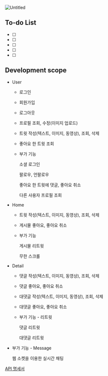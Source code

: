 ![Untitled](https://s3-us-west-2.amazonaws.com/secure.notion-static.com/95cf665e-44f8-4673-bf6f-a5e4d05d7619/Untitled.png)

## To-do List

- [ ]  
- [ ]  
- [ ]  
- [ ]  
- [ ]  

## Development scope

- User
    - 로그인
    - 회원가입
    - 로그아웃
    - 프로필 조회, 수정(이미지 업로드)
    - 트윗 작성(텍스트, 이미지, 동영상), 조회, 삭제
    - 좋아요 한 트윗 조회
    - 부가 기능
        
        소셜 로그인
        
        팔로우, 언팔로우
        
        좋아요 한 트윗에 댓글, 좋아요 취소
        
        다른 사용자 프로필 조회
        
- Home
    - 트윗 작성(텍스트, 이미지, 동영상), 조회, 삭제
    - 게시물 좋아요, 좋아요 취소
    - 부가 기능
        
        게시물 리트윗
        
        무한 스크롤
        
- Detail
    - 댓글 작성(텍스트, 이미지, 동영상), 조회, 삭제
    - 댓글 좋아요, 좋아요 취소
    - 대댓글 작성(텍스트, 이미지, 동영상), 조회, 삭제
    - 대댓글 좋아요, 좋아요 취소
    - 부가 기능 - 리트윗
        
        댓글 리트윗
        
        대댓글 리트윗
        
- 부가 기능 - Message
    
    웹 소켓을 이용한 실시간 채팅
    

[API 명세서](https://www.notion.so/d1761736f19246b88c50990a33d7dfe0)
